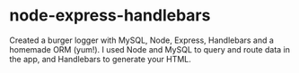 # node-express-handlebars
Created a burger logger with MySQL, Node, Express, Handlebars and a homemade ORM (yum!). I used Node and MySQL to query and route data in the app, and Handlebars to generate your HTML.